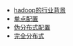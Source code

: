 * [hadoop的行业背景](https://lixiaoxiaolove.github.io/Lixiaoxiao/boke/hadoop/hadoop1)
* [单点配置](https://lixiaoxiaolove.github.io/Lixiaoxiao/boke/hadoop/hadoop)
* [伪分布式配置](https://lixiaoxiaolove.github.io/Lixiaoxiao/boke/hadoop/hadoop2)
* [完全分布式](https://lixiaoxiaolove.github.io/Lixiaoxiao/boke/hadoop/hadoop3)